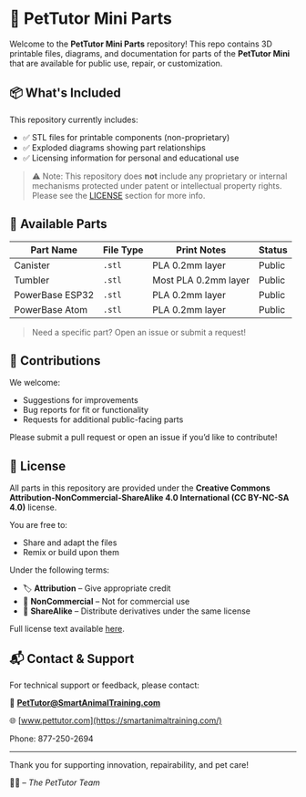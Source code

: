 # 🐾 PetTutor Mini Parts

Welcome to the **PetTutor Mini Parts** repository! This repo contains 3D printable files, diagrams, and documentation for parts of the **PetTutor Mini** that are available for public use, repair, or customization.

## 📦 What's Included

This repository currently includes:

- ✅ STL files for printable components (non-proprietary)
- ✅ Exploded diagrams showing part relationships
- ✅ Licensing information for personal and educational use

> ⚠️ Note: This repository does **not** include any proprietary or internal mechanisms protected under patent or intellectual property rights. Please see the [LICENSE](#license) section for more info.

## 🧩 Available Parts

| Part Name             | File Type | Print Notes           | Status   |
|----------------------|-----------|------------------------|----------|
| Canister             | `.stl`    | PLA 0.2mm layer        | Public   |
| Tumbler              | `.stl`    | Most PLA 0.2mm layer   | Public   |
| PowerBase ESP32      | `.stl`    | PLA 0.2mm layer        | Public   |
| PowerBase Atom       | `.stl`    | PLA 0.2mm layer        | Public   |


> Need a specific part? Open an issue or submit a request!

## 🤝 Contributions

We welcome:

- Suggestions for improvements
- Bug reports for fit or functionality
- Requests for additional public-facing parts

Please submit a pull request or open an issue if you’d like to contribute!

## 📄 License

All parts in this repository are provided under the **Creative Commons Attribution-NonCommercial-ShareAlike 4.0 International (CC BY-NC-SA 4.0)** license.

You are free to:

- Share and adapt the files
- Remix or build upon them

Under the following terms:

- 🏷️ **Attribution** – Give appropriate credit
- 💸 **NonCommercial** – Not for commercial use
- 🔄 **ShareAlike** – Distribute derivatives under the same license

Full license text available [here](https://creativecommons.org/publicdomain/zero/1.0/deed.en).

## 📬 Contact & Support

For technical support or feedback, please contact:

📧 **PetTutor@SmartAnimalTraining.com** 

🌐 [www.pettutor.com](https://smartanimaltraining.com/)

Phone: 877-250-2694

---

Thank you for supporting innovation, repairability, and pet care!

🐶🐱 – *The PetTutor Team*
